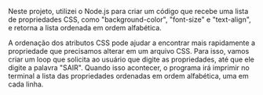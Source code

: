 

Neste projeto, utilizei o Node.js para criar um código que recebe uma lista de propriedades CSS, como "background-color", "font-size" e "text-align", e retorna a lista ordenada em ordem alfabética.

A ordenação dos atributos CSS pode ajudar a encontrar mais rapidamente a propriedade que precisamos alterar em um arquivo CSS. Para isso, vamos criar um loop que solicita ao usuário que digite as propriedades, até que ele digite a palavra "SAIR". Quando isso acontecer, o programa irá imprimir no terminal a lista das propriedades ordenadas em ordem alfabética, uma em cada linha.

